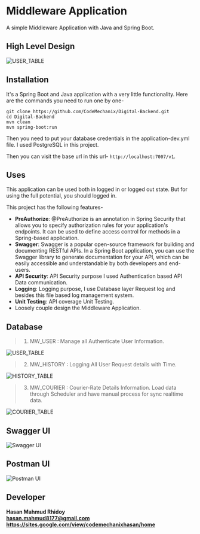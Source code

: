 # Middleware Application

A simple Middleware Application with Java and Spring Boot.

## High Level Design

![USER_TABLE](https://github.com/CodeMechanix/Digital-Backend/tree/main/images/Middleware_Application_High_Level_Design.PNG)

## Installation

It's a Spring Boot and Java application with a very little functionality. Here are the commands you need to run one by
one-

```
git clone https://github.com/CodeMechanix/Digital-Backend.git
cd Digital-Backend
mvn clean
mvn spring-boot:run
```

Then you need to put your database credentials in the application-dev.yml file. I used PostgreSQL in this project.

Then you can visit the base url in this url- `http://localhost:7007/v1`.

## Uses

This application can be used both in logged in or logged out state. But for using the full potential, you should logged
in.

This project has the following features-

- **PreAuthorize**: @PreAuthorize is an annotation in Spring Security that allows you to specify authorization rules for
  your application's endpoints. It can be used to define access control for methods in a Spring-based application.
- **Swagger**: Swagger is a popular open-source framework for building and documenting RESTful APIs. In a Spring Boot
  application, you can use the Swagger library to generate documentation for your API, which can be easily accessible
  and understandable by both developers and end-users.
- **API Security**: API Security purpose I used Authentication based API Data communication.
- **Logging**: Logging purpose, I use Database layer Request log and besides this file based log management system.
- **Unit Testing**: API coverage Unit Testing.
- Loosely couple design the Middleware Application.

## Database

> 1. MW_USER : Manage all Authenticate User Information.

![USER_TABLE](https://github.com/CodeMechanix/Digital-Backend/tree/main/images/USER_TABLE.PNG)

> 2. MW_HISTORY : Logging All User Request details with Time.

![HISTORY_TABLE](https://github.com/CodeMechanix/Digital-Backend/tree/main/images/HISTORY_TABLE.PNG)

> 3. MW_COURIER : Courier-Rate Details Information. Load data through Scheduler and have manual process for sync
     realtime data.

![COURIER_TABLE](https://github.com/CodeMechanix/Digital-Backend/tree/main/images/COURIER_TABLE.PNG)

## Swagger UI

![Swagger UI](https://github.com/CodeMechanix/Digital-Backend/tree/main/images/Swagger-UI.PNG)

## Postman UI
![Postman UI](https://github.com/CodeMechanix/Digital-Backend/tree/main/images/Postman-UI.PNG)

## Developer

**Hasan Mahmud Rhidoy<br>
hasan.mahmud8177@gmail.com<br>
<https://sites.google.com/view/codemechanixhasan/home>**